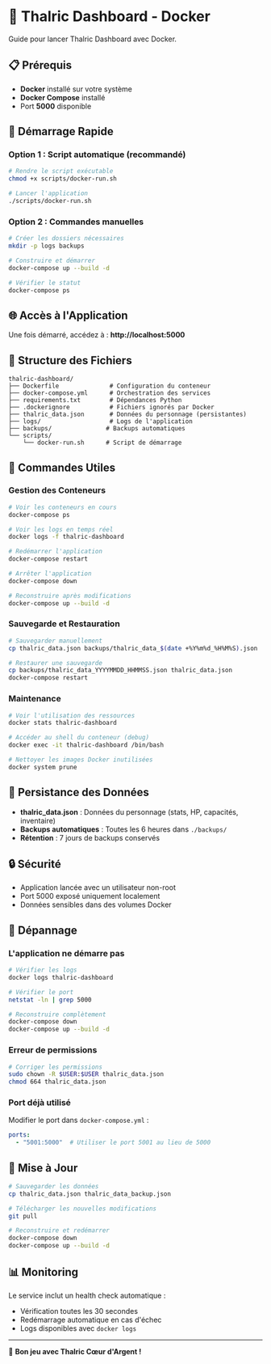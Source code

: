 # 🐋 Thalric Dashboard - Docker

Guide pour lancer Thalric Dashboard avec Docker.

## 📋 Prérequis

- **Docker** installé sur votre système
- **Docker Compose** installé
- Port **5000** disponible

## 🚀 Démarrage Rapide

### Option 1 : Script automatique (recommandé)

```bash
# Rendre le script exécutable
chmod +x scripts/docker-run.sh

# Lancer l'application
./scripts/docker-run.sh
```

### Option 2 : Commandes manuelles

```bash
# Créer les dossiers nécessaires
mkdir -p logs backups

# Construire et démarrer
docker-compose up --build -d

# Vérifier le statut
docker-compose ps
```

## 🌐 Accès à l'Application

Une fois démarré, accédez à : **http://localhost:5000**

## 📁 Structure des Fichiers

```
thalric-dashboard/
├── Dockerfile              # Configuration du conteneur
├── docker-compose.yml      # Orchestration des services
├── requirements.txt        # Dépendances Python
├── .dockerignore           # Fichiers ignorés par Docker
├── thalric_data.json       # Données du personnage (persistantes)
├── logs/                   # Logs de l'application
├── backups/               # Backups automatiques
└── scripts/
    └── docker-run.sh      # Script de démarrage
```

## 🔧 Commandes Utiles

### Gestion des Conteneurs

```bash
# Voir les conteneurs en cours
docker-compose ps

# Voir les logs en temps réel
docker logs -f thalric-dashboard

# Redémarrer l'application
docker-compose restart

# Arrêter l'application
docker-compose down

# Reconstruire après modifications
docker-compose up --build -d
```

### Sauvegarde et Restauration

```bash
# Sauvegarder manuellement
cp thalric_data.json backups/thalric_data_$(date +%Y%m%d_%H%M%S).json

# Restaurer une sauvegarde
cp backups/thalric_data_YYYYMMDD_HHMMSS.json thalric_data.json
docker-compose restart
```

### Maintenance

```bash
# Voir l'utilisation des ressources
docker stats thalric-dashboard

# Accéder au shell du conteneur (debug)
docker exec -it thalric-dashboard /bin/bash

# Nettoyer les images Docker inutilisées
docker system prune
```

## 💾 Persistance des Données

- **thalric_data.json** : Données du personnage (stats, HP, capacités, inventaire)
- **Backups automatiques** : Toutes les 6 heures dans `./backups/`
- **Rétention** : 7 jours de backups conservés

## 🔒 Sécurité

- Application lancée avec un utilisateur non-root
- Port 5000 exposé uniquement localement
- Données sensibles dans des volumes Docker

## 🐛 Dépannage

### L'application ne démarre pas

```bash
# Vérifier les logs
docker logs thalric-dashboard

# Vérifier le port
netstat -ln | grep 5000

# Reconstruire complètement
docker-compose down
docker-compose up --build -d
```

### Erreur de permissions

```bash
# Corriger les permissions
sudo chown -R $USER:$USER thalric_data.json
chmod 664 thalric_data.json
```

### Port déjà utilisé

Modifier le port dans `docker-compose.yml` :

```yaml
ports:
  - "5001:5000"  # Utiliser le port 5001 au lieu de 5000
```

## 🔄 Mise à Jour

```bash
# Sauvegarder les données
cp thalric_data.json thalric_data_backup.json

# Télécharger les nouvelles modifications
git pull

# Reconstruire et redémarrer
docker-compose down
docker-compose up --build -d
```

## 📊 Monitoring

Le service inclut un health check automatique :
- Vérification toutes les 30 secondes
- Redémarrage automatique en cas d'échec
- Logs disponibles avec `docker logs`

---

🎲 **Bon jeu avec Thalric Cœur d'Argent !**